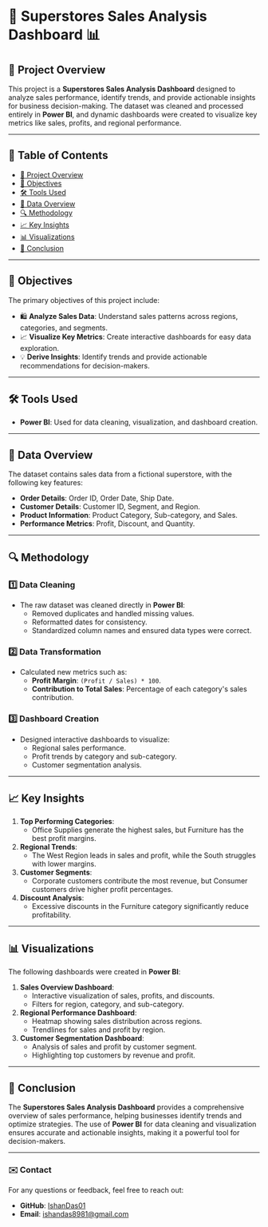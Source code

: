 # 🛒 Superstores Sales Analysis Dashboard 📊

## 🌟 Project Overview
This project is a **Superstores Sales Analysis Dashboard** designed to analyze sales performance, identify trends, and provide actionable insights for business decision-making. The dataset was cleaned and processed entirely in **Power BI**, and dynamic dashboards were created to visualize key metrics like sales, profits, and regional performance.

---

## 🧭 Table of Contents
- [🌟 Project Overview](#-project-overview)
- [🎯 Objectives](#-objectives)
- [🛠️ Tools Used](#️-tools-used)
- [📂 Data Overview](#-data-overview)
- [🔍 Methodology](#-methodology)
- [📈 Key Insights](#-key-insights)
- [📊 Visualizations](#-visualizations)
- [🏁 Conclusion](#-conclusion)

---

## 🎯 Objectives
The primary objectives of this project include:
- 🛍️ **Analyze Sales Data**: Understand sales patterns across regions, categories, and segments.
- 📈 **Visualize Key Metrics**: Create interactive dashboards for easy data exploration.
- 💡 **Derive Insights**: Identify trends and provide actionable recommendations for decision-makers.

---

## 🛠️ Tools Used
- **Power BI**: Used for data cleaning, visualization, and dashboard creation.

---

## 📂 Data Overview
The dataset contains sales data from a fictional superstore, with the following key features:
- **Order Details**: Order ID, Order Date, Ship Date.
- **Customer Details**: Customer ID, Segment, and Region.
- **Product Information**: Product Category, Sub-category, and Sales.
- **Performance Metrics**: Profit, Discount, and Quantity.

---

## 🔍 Methodology
### 1️⃣ Data Cleaning
- The raw dataset was cleaned directly in **Power BI**:
  - Removed duplicates and handled missing values.
  - Reformatted dates for consistency.
  - Standardized column names and ensured data types were correct.

### 2️⃣ Data Transformation
- Calculated new metrics such as:
  - **Profit Margin**: `(Profit / Sales) * 100`.
  - **Contribution to Total Sales**: Percentage of each category's sales contribution.

### 3️⃣ Dashboard Creation
- Designed interactive dashboards to visualize:
  - Regional sales performance.
  - Profit trends by category and sub-category.
  - Customer segmentation analysis.

---

## 📈 Key Insights
1. **Top Performing Categories**:
   - Office Supplies generate the highest sales, but Furniture has the best profit margins.
2. **Regional Trends**:
   - The West Region leads in sales and profit, while the South struggles with lower margins.
3. **Customer Segments**:
   - Corporate customers contribute the most revenue, but Consumer customers drive higher profit percentages.
4. **Discount Analysis**:
   - Excessive discounts in the Furniture category significantly reduce profitability.

---

## 📊 Visualizations
The following dashboards were created in **Power BI**:
1. **Sales Overview Dashboard**:
   - Interactive visualization of sales, profits, and discounts.
   - Filters for region, category, and sub-category.
2. **Regional Performance Dashboard**:
   - Heatmap showing sales distribution across regions.
   - Trendlines for sales and profit by region.
3. **Customer Segmentation Dashboard**:
   - Analysis of sales and profit by customer segment.
   - Highlighting top customers by revenue and profit.

---

## 🏁 Conclusion
The **Superstores Sales Analysis Dashboard** provides a comprehensive overview of sales performance, helping businesses identify trends and optimize strategies. The use of **Power BI** for data cleaning and visualization ensures accurate and actionable insights, making it a powerful tool for decision-makers.

---

### ✉️ Contact
For any questions or feedback, feel free to reach out:
- **GitHub**: [IshanDas01](https://github.com/IshanDas01)
- **Email**: ishandas8981@gmail.com
